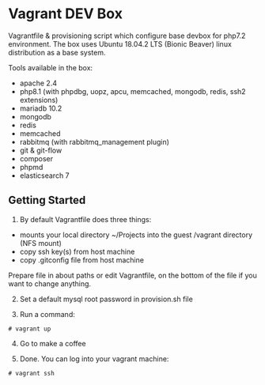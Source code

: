 # Vagrant DEV Box

Vagrantfile & provisioning script which configure base devbox for php7.2 environment. The box uses Ubuntu 18.04.2 LTS (Bionic Beaver) linux distribution as a base system.

Tools available in the box:
- apache 2.4
- php8.1 (with phpdbg, uopz, apcu, memcached, mongodb, redis, ssh2 extensions)
- mariadb 10.2
- mongodb 
- redis
- memcached
- rabbitmq (with rabbitmq_management plugin)
- git & git-flow 
- composer
- phpmd
- elasticsearch 7

## Getting Started

1. By default Vagrantfile does three things:
  - mounts your local directory ~/Projects into the guest /vagrant directory (NFS mount)  
  - copy ssh key(s) from host machine
  - copy .gitconfig file from host machine

  Prepare file in about paths or edit Vagrantfile, on the bottom of the file if you want to change anything.

2. Set a default mysql root password in provision.sh file

3. Run a command:

```
# vagrant up
```

4. Go to make a coffee

5. Done. You can log into your vagrant machine:
```
# vagrant ssh
```


